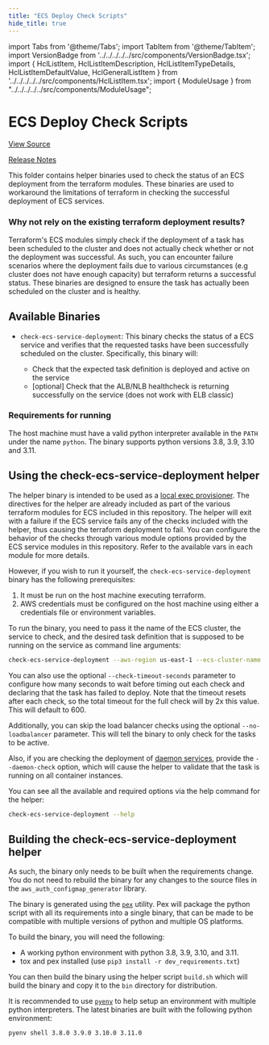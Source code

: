 ```yaml
---
title: "ECS Deploy Check Scripts"
hide_title: true
---
```


import Tabs from '@theme/Tabs';
import TabItem from '@theme/TabItem';
import VersionBadge from '../../../../../src/components/VersionBadge.tsx';
import { HclListItem, HclListItemDescription, HclListItemTypeDetails, HclListItemDefaultValue, HclGeneralListItem } from '../../../../../src/components/HclListItem.tsx';
import { ModuleUsage } from "../../../../../src/components/ModuleUsage";

<VersionBadge repoTitle="Amazon ECS" version="0.35.4" lastModifiedVersion="0.35.3"/>

# ECS Deploy Check Scripts

<a href="https://github.com/gruntwork-io/terraform-aws-ecs/tree/v0.35.4/modules/ecs-deploy-check-binaries" className="link-button" title="View the source code for this module in GitHub.">View Source</a>

<a href="https://github.com/gruntwork-io/terraform-aws-ecs/releases/tag/v0.35.3" className="link-button" title="Release notes for only versions which impacted this module.">Release Notes</a>

This folder contains helper binaries used to check the status of an ECS deployment from the terraform modules. These
binaries are used to workaround the limitations of terraform in checking the successful deployment of ECS services.

### Why not rely on the existing terraform deployment results?

Terraform's ECS modules simply check if the deployment of a task has been scheduled to the cluster and does not actually
check whether or not the deployment was successful. As such, you can encounter failure scenarios where the deployment
fails due to various circumstances (e.g cluster does not have enough capacity) but terraform returns a successful
status. These binaries are designed to ensure the task has actually been scheduled on the cluster and is healthy.

## Available Binaries

*   `check-ecs-service-deployment`: This binary checks the status of a ECS service and verifies that the requested tasks
    have been successfully scheduled on the cluster. Specifically, this binary will:

    *   Check that the expected task definition is deployed and active on the service
    *   \[optional] Check that the ALB/NLB healthcheck is returning successfully on the service (does not work with ELB
        classic)

### Requirements for running

The host machine must have a valid python interpreter available in the `PATH` under the name `python`. The binary
supports python versions  3.8, 3.9, 3.10 and 3.11.

## Using the check-ecs-service-deployment helper

The helper binary is intended to be used as a [local exec
provisioner](https://www.terraform.io/docs/provisioners/local-exec.html). The directives for the helper are already
included as part of the various terraform modules for ECS included in this repository. The helper will exit with a
failure if the ECS service fails any of the checks included with the helper, thus causing the terraform deployment to
fail. You can configure the behavior of the checks through various module options provided by the ECS service modules in
this repository. Refer to the available vars in each module for more details.

However, if you wish to run it yourself, the `check-ecs-service-deployment` binary has the following prerequisites:

1.  It must be run on the host machine executing terraform.
2.  AWS credentials must be configured on the host machine using either a credentials file or environment variables.

To run the binary, you need to pass it the name of the ECS cluster, the service to check, and the desired task
definition that is supposed to be running on the service as command line arguments:

```bash
check-ecs-service-deployment --aws-region us-east-1 --ecs-cluster-name my-ecs-cluster --ecs-service-name my-ecs-service --ecs-task-definition nginx:1
```

You can also use the optional `--check-timeout-seconds` parameter to configure how many seconds to wait before timing
out each check and declaring that the task has failed to deploy. Note that the timeout resets after each check, so the
total timeout for the full check will by 2x this value. This will default to 600.

Additionally, you can skip the load balancer checks using the optional `--no-loadbalancer` parameter. This will tell the
binary to only check for the tasks to be active.

Also, if you are checking the deployment of [daemon
services](https://docs.aws.amazon.com/AmazonECS/latest/developerguide/ecs_services.html#service_scheduler_daemon),
provide the `--daemon-check` option, which will cause the helper to validate that the task is running on all container
instances.

You can see all the available and required options via the help command for the helper:

```bash
check-ecs-service-deployment --help
```

## Building the check-ecs-service-deployment helper

As such, the binary only needs to be built when the requirements change. You do not need to rebuild the binary for any
changes to the source files in the `aws_auth_configmap_generator` library.

The binary is generated using the [`pex`](https://pex.readthedocs.io/en/stable/whatispex.html) utility. Pex will package
the python script with all its requirements into a single binary, that can be made to be compatible with multiple
versions of python and multiple OS platforms.

To build the binary, you will need the following:

*   A working python environment with python 3.8, 3.9, 3.10, and 3.11.
*   tox and pex installed (use `pip3 install -r dev_requirements.txt`)

You can then build the binary using the helper script `build.sh` which will build the binary and copy it to the `bin`
directory for distribution.

It is recommended to use [`pyenv`](https://github.com/pyenv/pyenv) to help setup an environment with multiple python
interpreters. The latest binaries are built with the following python environment:

```bash
pyenv shell 3.8.0 3.9.0 3.10.0 3.11.0
```


<!-- ##DOCS-SOURCER-START
{
  "originalSources": [
    "https://github.com/gruntwork-io/terraform-aws-ecs/tree/v0.35.4/modules/ecs-deploy-check-binaries/readme.md",
    "https://github.com/gruntwork-io/terraform-aws-ecs/tree/v0.35.4/modules/ecs-deploy-check-binaries/variables.tf",
    "https://github.com/gruntwork-io/terraform-aws-ecs/tree/v0.35.4/modules/ecs-deploy-check-binaries/outputs.tf"
  ],
  "sourcePlugin": "module-catalog-api",
  "hash": "4d19f18ce4be49fc1e4e32c740bd98f5"
}
##DOCS-SOURCER-END -->
